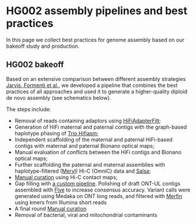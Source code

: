 # HG002 assembly pipelines and best practices
In this page we collect best practices for genome assembly based on our bakeoff study and production.

## HG002 bakeoff

Based on an extensive comparison between different assembly strategies [Jarvis, Formenti et al.](https://www.biorxiv.org/content/10.1101/2022.03.06.483034v1.full), we developed a pipeline that combines the best practices of all approaches and used it to generate a higher-quality diploid de novo assembly (see schematics below).

The steps include:
- Removal of reads containing adaptors using [HiFiAdapterFilt](https://github.com/sheinasim/HiFiAdapterFilt);
- Generation of HiFi maternal and paternal contigs with the graph-based haplotype phasing of [Trio Hifiasm](https://github.com/chhylp123/hifiasm);
- Independent scaffolding of the maternal and paternal HiFi-based contigs with maternal and paternal Bionano optical maps;
- Manual evaluation of conflicts between the HiFi contigs and Bionano optical maps;
- Further scaffolding the paternal and maternal assemblies with haplotype-filtered ([Meryl](https://github.com/marbl/meryl)) Hi-C (OmniC) data and [Salsa](https://github.com/marbl/SALSA);
- [Manual curation](https://doi.org/10.1093/gigascience/giaa153) using Hi-C contact maps;
- Gap filling with [a custom pipeline](https://github.com/gf777/misc/tree/master/HPRC%20HG002/for_filling). Polishing of draft ONT-UL contigs assembled with [Flye](https://github.com/fenderglass/Flye) to increase consensus accuracy. Variant calls were generated using Medaka on ONT long reads, and filtered with [Merfin](https://github.com/arangrhie/merfin) using kmers from Illumina short reads
- A final round [Manual curation](https://doi.org/10.1093/gigascience/giaa153)
- Removal of bacterial, viral and mitochondrial contaminants